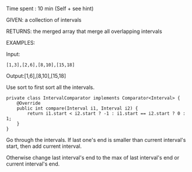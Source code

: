 Time spent : 10 min (Self + see hint)

GIVEN: a collection of intervals

RETURNS: the merged array that merge all overlapping intervals

EXAMPLES:

Input: 

```
[1,3],[2,6],[8,10],[15,18]
```

Output:[1,6],[8,10],[15,18]



Use sort to first sort all the intervals.

    private class IntervalComparator implements Comparator<Interval> {
        @Override
        public int compare(Interval i1, Interval i2) {
            return i1.start < i2.start ? -1 : i1.start == i2.start ? 0 : 1;
        }
    }
Go through the intervals. If last one's end is smaller than current interval's start, then add current interval.

Otherwise change last interval's end to the max of last interval's end or current interval's end.

